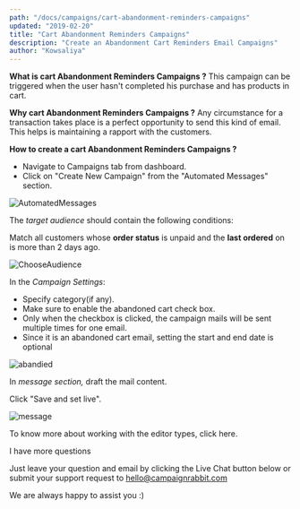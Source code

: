 ```yaml
---
path: "/docs/campaigns/cart-abandonment-reminders-campaigns"
updated: "2019-02-20"
title: "Cart Abandonment Reminders Campaigns"
description: "Create an Abandonment Cart Reminders Email Campaigns"
author: "Kowsaliya"
---
```

**What is cart Abandonment Reminders Campaigns ?**
This campaign can be triggered when the user hasn't completed his purchase and has products in cart.

**Why cart Abandonment Reminders Campaigns ?**
Any circumstance for a transaction takes place is a perfect opportunity to send this kind of email. This helps is maintaining a rapport with the customers.

**How to create a cart Abandonment Reminders Campaigns ?**
* Navigate to Campaigns tab from dashboard.
* Click on "Create New Campaign" from the "Automated Messages" section. 

![AutomatedMessages](https://raw.githubusercontent.com/shreegowtham27/site-1/dev_v2/src/images/docs/campaigns/automated-campaigns/AutomatedMessages.png)

The *target audience* should contain the following conditions:

Match all customers whose **order status** is unpaid and the **last ordered** on is more than 2 days ago.

![ChooseAudience](https://raw.githubusercontent.com/shreegowtham27/site-1/dev_v2/src/images/docs/campaigns/automated-campaigns/e867dfc40d14f1344e96974cff259b160cd29452cc7321f0cf18f8691894f32fWelcomeSeries.png)

In the *Campaign Settings*:
* Specify category(if any). 
* Make sure to enable the abandoned cart check box. 
* Only when the checkbox is clicked, the campaign mails will be sent multiple times for one email. 
* Since it is an abandoned cart email, setting the start and end date is optional

![abandied](https://raw.githubusercontent.com/shreegowtham27/site-1/dev_v2/src/images/docs/campaigns/automated-campaigns/abandined.png)

In *message section,* draft the mail content.

Click "Save and set live".

![message](https://raw.githubusercontent.com/shreegowtham27/site-1/dev_v2/src/images/docs/campaigns/automated-campaigns/Abandoned_Message.png)

To know more about working with the editor types, click <link-text url="https://docs.campaignrabbit.com/campaigns/working-with-editor" target="_blank" rel="noopener">here.</link-text>


I have more questions

Just leave your question and email by clicking the Live Chat button below or submit your support request to <hello@campaignrabbit.com>

We are always happy to assist you :)